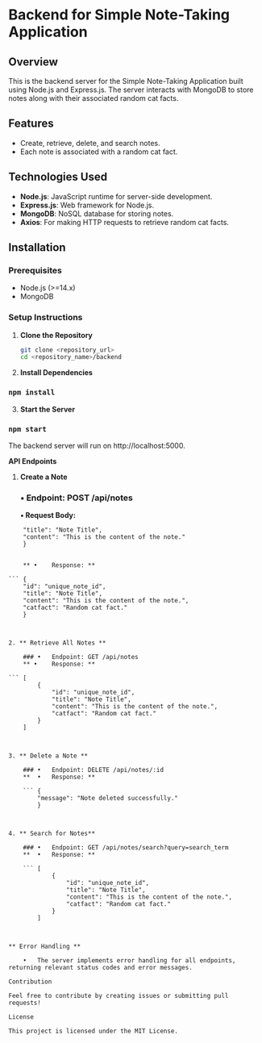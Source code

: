 # Backend for Simple Note-Taking Application

## Overview
This is the backend server for the Simple Note-Taking Application built using Node.js and Express.js. The server interacts with MongoDB to store notes along with their associated random cat facts.

## Features
- Create, retrieve, delete, and search notes.
- Each note is associated with a random cat fact.

## Technologies Used
- **Node.js**: JavaScript runtime for server-side development.
- **Express.js**: Web framework for Node.js.
- **MongoDB**: NoSQL database for storing notes.
- **Axios**: For making HTTP requests to retrieve random cat facts.

## Installation

### Prerequisites
- Node.js (>=14.x)
- MongoDB

### Setup Instructions
1. **Clone the Repository**
   ```bash
   git clone <repository_url>
   cd <repository_name>/backend

2.	**Install Dependencies**

### `npm install`

3. **Start the Server**

### `npm start`

The backend server will run on http://localhost:5000.

**API Endpoints**

1. **Create a Note**

	### •	Endpoint: POST /api/notes
	**•	Request Body:**

``` {
    "title": "Note Title",
    "content": "This is the content of the note."
    }


	** •	Response: **

``` {
    "id": "unique_note_id",
    "title": "Note Title",
    "content": "This is the content of the note.",
    "catfact": "Random cat fact."
    }



2. ** Retrieve All Notes **

	### •	Endpoint: GET /api/notes
	** •	Response: **

``` [
        {
            "id": "unique_note_id",
            "title": "Note Title",
            "content": "This is the content of the note.",
            "catfact": "Random cat fact."
        }
    ]



3. ** Delete a Note **

	### •	Endpoint: DELETE /api/notes/:id
	**  •	Response: **

    ``` {
        "message": "Note deleted successfully."
        }



4. ** Search for Notes**

	### •	Endpoint: GET /api/notes/search?query=search_term
	**  •	Response: **

    ``` [
            {
                "id": "unique_note_id",
                "title": "Note Title",
                "content": "This is the content of the note.",
                "catfact": "Random cat fact."
            }
        ]



** Error Handling ** 

	•	The server implements error handling for all endpoints, returning relevant status codes and error messages.

Contribution

Feel free to contribute by creating issues or submitting pull requests!

License

This project is licensed under the MIT License.
